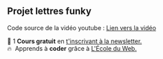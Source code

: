 ## Projet lettres funky

Code source de la vidéo youtube : [Lien vers la vidéo](https://www.youtube.com/watch?v=jXOACIWzDs8)

🚀 1 **Cours gratuit** en [t'inscrivant à la newsletter.](https://www.le-designer-du-web.com/news) <br>
🔥  &nbsp;Apprends à **coder** grâce à [L'École du Web.](https://www.ecole-du-web.net)

